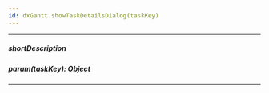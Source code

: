 ```yaml
---
id: dxGantt.showTaskDetailsDialog(taskKey)
---
```

---
##### shortDescription
<!-- Description goes here -->

##### param(taskKey): Object
<!-- Description goes here -->

---
<!-- Description goes here -->